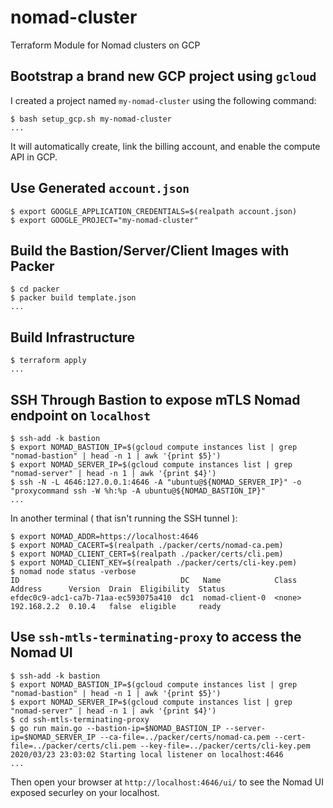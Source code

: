 # nomad-cluster

Terraform Module for Nomad clusters on GCP

## Bootstrap a brand new GCP project using `gcloud`

I created a project named `my-nomad-cluster` using the following command:

```console
$ bash setup_gcp.sh my-nomad-cluster
...
```

It will automatically create, link the billing account, and enable the compute API in GCP.

## Use Generated `account.json`

```console
$ export GOOGLE_APPLICATION_CREDENTIALS=$(realpath account.json)
$ export GOOGLE_PROJECT="my-nomad-cluster"
```

## Build the Bastion/Server/Client Images with Packer

```console
$ cd packer
$ packer build template.json
...
```

## Build Infrastructure

```consoel
$ terraform apply
...
```

## SSH Through Bastion to expose mTLS Nomad endpoint on `localhost`

```console
$ ssh-add -k bastion
$ export NOMAD_BASTION_IP=$(gcloud compute instances list | grep "nomad-bastion" | head -n 1 | awk '{print $5}')
$ export NOMAD_SERVER_IP=$(gcloud compute instances list | grep "nomad-server" | head -n 1 | awk '{print $4}')
$ ssh -N -L 4646:127.0.0.1:4646 -A "ubuntu@${NOMAD_SERVER_IP}" -o "proxycommand ssh -W %h:%p -A ubuntu@${NOMAD_BASTION_IP}"
...
```

In another terminal ( that isn't running the SSH tunnel ):

```console
$ export NOMAD_ADDR=https://localhost:4646
$ export NOMAD_CACERT=$(realpath ./packer/certs/nomad-ca.pem)
$ export NOMAD_CLIENT_CERT=$(realpath ./packer/certs/cli.pem)
$ export NOMAD_CLIENT_KEY=$(realpath ./packer/certs/cli-key.pem)
$ nomad node status -verbose
ID                                    DC   Name            Class   Address      Version  Drain  Eligibility  Status
efdec0c9-adc1-ca7b-71aa-ec593075a410  dc1  nomad-client-0  <none>  192.168.2.2  0.10.4   false  eligible     ready
```

## Use `ssh-mtls-terminating-proxy` to access the Nomad UI

```console
$ ssh-add -k bastion
$ export NOMAD_BASTION_IP=$(gcloud compute instances list | grep "nomad-bastion" | head -n 1 | awk '{print $5}')
$ export NOMAD_SERVER_IP=$(gcloud compute instances list | grep "nomad-server" | head -n 1 | awk '{print $4}')
$ cd ssh-mtls-terminating-proxy
$ go run main.go --bastion-ip=$NOMAD_BASTION_IP --server-ip=$NOMAD_SERVER_IP --ca-file=../packer/certs/nomad-ca.pem --cert-file=../packer/certs/cli.pem --key-file=../packer/certs/cli-key.pem
2020/03/23 23:03:02 Starting local listener on localhost:4646
...
```

Then open your browser at `http://localhost:4646/ui/` to see the Nomad UI exposed securley on your localhost.
